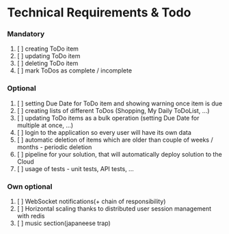 # Technical Requirements & Todo

### Mandatory

1. [ ] creating ToDo item
2. [ ] updating ToDo item
3. [ ] deleting ToDo item
4. [ ] mark ToDos as complete / incomplete

### Optional

1. [ ] setting Due Date for ToDo item and showing warning once item is due
2. [ ] creating lists of different ToDos (Shopping, My Daily ToDoList, ...)
3. [ ] updating ToDo items as a bulk operation (setting Due Date for multiple at once, ...)
4. [ ] login to the application so every user will have its own data
5. [ ] automatic deletion of items which are older than couple of weeks / months - periodic deletion
6. [ ] pipeline for your solution, that will automatically deploy solution to the Cloud
7. [ ] usage of tests - unit tests, API tests, ...

### Own optional

1. [ ] WebSocket notifications(+ chain of responsibility)
2. [ ] Horizontal scaling thanks to distributed user session management with redis
3. [ ] music section(japaneese trap)


